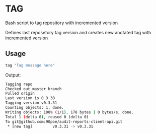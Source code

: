 # TAG
Bash script to tag repository with incremented version

Defines last reposetory tag version and creates new anotated tag with incremented version

## Usage

```bash
tag "Tag message here"
```

Output:

```bash
Tagging repo
Checked out master branch
Pulled origin
Last version is 0 3 30
Tagging version v0.3.31
Counting objects: 1, done.
Writing objects: 100% (1/1), 178 bytes | 0 bytes/s, done.
Total 1 (delta 0), reused 0 (delta 0)
To git@github.com:90poe/audit-reports-client-api.git
 * [new tag]         v0.3.31 -> v0.3.31
```
